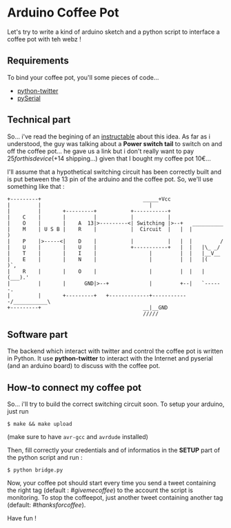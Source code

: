 Arduino Coffee Pot
==================

Let's try to write a kind of arduino sketch and a python script to interface a coffee pot with teh webz !


Requirements
------------

To bind your coffee pot, you'll some pieces of code...

- [python-twitter](http://code.google.com/p/python-twitter/)
- [pySerial](http://pyserial.sourceforge.net/)


Technical part
--------------

So... i've read the begining of an [instructable](http://www.instructables.com/id/Tweet-a-Pot-Twitter-Enabled-Coffee-Pot/) about this idea.
As far as i understood, the guy was talking about a __Power switch tail__ to switch on and off the coffee pot... he gave us a link but i don't really want to pay $25 for this device (+$14 shipping...) given that I bought my coffee pot 10€...

I'll assume that a hypothetical switching circuit has been correctly built and is put between the 13 pin of the arduino and the coffee pot.
So, we'll use something like that :


    +---------+                                 _____+Vcc
    |         |                                   |
    |         |       +---------+           +-----------+
    |    C    |       |         |           |           |
    |    O    |       |    A  13|>---------<| Switching |>--+   __________
    |    M    | U S B |    R    |           |  Circuit  |   |  |          )
    |    P    |>-----<|    D    |           |           |   |  |         /
    |    U    |       |    U    |           +-----------+   |  |   |\_ _/
    |    T    |       |    I    |                 |         |  |   |__V__
    |    E    |       |    N    |                 |         |  |   |(   )`,
    |    R    |       |    O    |                 |         |  |   |(___).'
    |         |       |      GND|>--+             |         +--|   `------.     
    |         |       +---------+   +-------------+------------/___________\
    +---------+                                 __|__GND
                                                /////


Software part
-------------

The backend which interact with twitter and control the coffee pot is written in Python.
It use __python-twitter__ to interact with the Internet and pyserial (and an arduino board) to discuss with the coffee pot.

How-to connect my coffee pot
----------------------------

So... i'll try to build the correct switching circuit soon.
To setup your arduino, just run

    $ make && make upload

(make sure to have `avr-gcc` and `avrdude` installed)

Then, fill correctly your credentials and of informatios in the __SETUP__ part of the python script and run :

    $ python bridge.py

Now, your coffee pot should start every time you send a tweet containing the right tag (default : _#givemecoffee_) to the account the script is monitoring.
To stop the coffeepot, just another tweet containing another tag (default: _#thanksforcoffee_).

Have fun !
